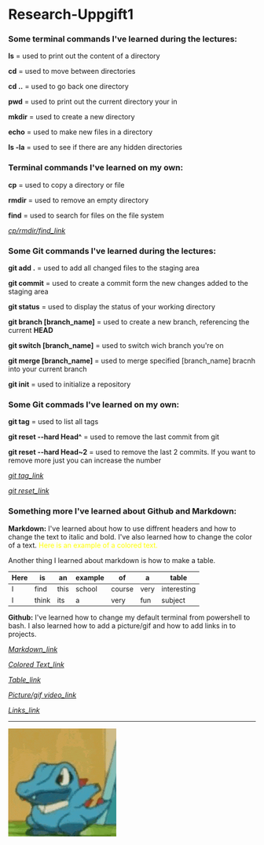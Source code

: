 # **Research-Uppgift1**

### **Some terminal commands I've learned during the lectures:**
**ls** = used to print out the content of a directory

**cd** = used to move between directories

**cd ..** = used to go back one directory

**pwd** = used to print out the current directory your in

**mkdir** = used to create a new directory

**echo** = used to make new files in a directory

**ls -la** = used to see if there are any hidden directories

### **Terminal commands I've learned on my own:**

**cp** = used  to copy a directory or file

**rmdir** = used to remove an empty directory

**find** = used to search for files on the file system

*[cp/rmdir/find_link](https://builtin.com/software-engineering-perspectives/terminal-commands)*

### **Some Git commands I've learned during the lectures:**

**git add .** = used to add all changed files to the staging area

**git commit** =  used to create a commit form the new changes added to the staging area

**git status** = used to display the status of your working directory

**git branch [branch_name]** = used to create a new branch, referencing the current **HEAD**

**git switch [branch_name]** = used to switch wich branch you're on

**git merge [branch_name]** = used to merge specified [branch_name] bracnh into your current branch

**git init** = used to initialize a repository


### **Some Git commads I've learned on my own:**

**git tag** = used to list all tags

**git reset --hard Head^** = used to remove the last commit from git

**git reset --hard Head~2** = used to remove the last 2 commits. If you want to remove more just you can increase the number

*[git tag_link](https://about.gitlab.com/images/press/git-cheat-sheet.pdf)*

*[git reset_link](https://gist.github.com/cutiko/0b1615c63504a940877541362cc51211)*

### **Something more I've learned about Github and Markdown:**

**Markdown:** I've learned about how to use diffrent headers and how to change the text to italic and bold. I've also learned how to change the color of a text. 
<span style="color:yellow">Here is an example of a colored text.</span>

Another thing I learned about markdown is how to make a table.

|Here|is|an|example|of|a|table|
|----|--|--|-------|--|-|-----|
|I|find|this|school|course|very|interesting|
|I|think|its|a|very|fun|subject|


**Github:** I've learned how to change my default terminal from powershell to bash. I also learned how to add a picture/gif and how to add links in to projects.

*[Markdown_link](https://support.squarespace.com/hc/en-us/articles/206543587-Markdown-cheat-sheet)*


*[Colored Text_link](https://stackoverflow.com/questions/35465557/how-to-apply-color-on-text-in-markdown)*

*[Table_link](https://www.markdownguide.org/extended-syntax/#highlight)*

*[Picture/gif video_link](https://www.youtube.com/watch?v=jpeh1WorrWM)*

*[Links_link](https://www.youtube.com/watch?v=gYoZ9QHM-uU)*


** **

![totodile.gif](images/gifs/totodile-pokemon.gif)